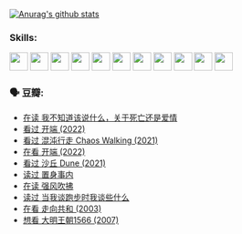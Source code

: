 
[![Anurag's github stats](https://github-readme-stats.vercel.app/api?username=w940853815)](https://github.com/anuraghazra/github-readme-stats)

### Skills:

<code><img height="32" src="https://cdn.jsdelivr.net/npm/simple-icons@v5/icons/python.svg"></code>
<code><img height="32" src="https://cdn.jsdelivr.net/npm/simple-icons@v5/icons/javascript.svg"></code>
<code><img height="32" src="https://cdn.jsdelivr.net/npm/simple-icons@v5/icons/django.svg"></code>
<code><img height="32" src="https://cdn.jsdelivr.net/npm/simple-icons@v5/icons/flask.svg"></code>
<code><img height="32" src="https://cdn.jsdelivr.net/npm/simple-icons@v5/icons/vuetify.svg"></code>
<code><img height="32" src="https://cdn.jsdelivr.net/npm/simple-icons@v5/icons/git.svg"></code>
<code><img height="32" src="https://cdn.jsdelivr.net/npm/simple-icons@v5/icons/docker.svg"></code>
<code><img height="32" src="https://cdn.jsdelivr.net/npm/simple-icons@v5/icons/postgresql.svg"></code>
<code><img height="32" src="https://cdn.jsdelivr.net/npm/simple-icons@v5/icons/elasticsearch.svg"></code>
<code><img height="32" src="https://cdn.jsdelivr.net/npm/simple-icons@v5/icons/macos.svg"></code>
<code><img height="32" src="https://cdn.jsdelivr.net/npm/simple-icons@v5/icons/linux.svg"></code>

### 🗣 豆瓣:

<!-- DOUBAN-ACTIVITIES:START -->
- [在读 我不知道该说什么，关于死亡还是爱情](https://www.douban.com/people/136069238/status/3742672820/?_i=43503880)
- [看过 开端‎ (2022)](https://www.douban.com/people/136069238/status/3737530861/?_i=43503880)
- [看过 混沌行走 Chaos Walking‎ (2021)](https://www.douban.com/people/136069238/status/3734828206/?_i=43503880)
- [在看 开端‎ (2022)](https://www.douban.com/people/136069238/status/3733533297/?_i=43503880)
- [看过 沙丘 Dune‎ (2021)](https://www.douban.com/people/136069238/status/3726869471/?_i=43503880)
- [读过 置身事内](https://www.douban.com/people/136069238/status/3726223867/?_i=43503880)
- [在读 强风吹拂](https://www.douban.com/people/136069238/status/3725395475/?_i=43503880)
- [读过 当我谈跑步时我谈些什么](https://www.douban.com/people/136069238/status/3715422296/?_i=43503880)
- [在看 走向共和‎ (2003)](https://www.douban.com/people/136069238/status/3711470443/?_i=43503880)
- [想看 大明王朝1566‎ (2007)](https://www.douban.com/people/136069238/status/3710980213/?_i=43503880)
<!-- DOUBAN-ACTIVITIES:END -->
<!--
**w940853815/w940853815** is a ✨ _special_ ✨ repository because its `README.md` (this file) appears on your GitHub profile.

Here are some ideas to get you started:

- 🔭 I’m currently working on ...
- 🌱 I’m currently learning ...
- 👯 I’m looking to collaborate on ...
- 🤔 I’m looking for help with ...
- 💬 Ask me about ...
- 📫 How to reach me: ...
- 😄 Pronouns: ...
- ⚡ Fun fact: ...
-->
